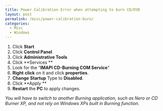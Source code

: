 ```yaml
---
title: Power Calibration Error when attempting to burn CD/DVD
layout: post
permalink: /misc/power-calibration-burn/
categories:
  - Misc
  - Windows
---
```

  1. Click **Start**
  2. Click **Control Panel**
  3. Click **Administrative Tools**
  4. Click **Services **
  5. Look for the &#8220;**IMAPI CD-Burning COM Service**&#8220;
  6. **Right** **click** on it and click **properties**.
  7. **Change** **Startup** Type to **Disabled**.
  8. Click **Apply **
  9. **Restart** the **PC** to apply changes.

_You will have to switch to another Burning application, such as Nero or CD Burner XP, and not rely on Windows XPs built in Burning function._
